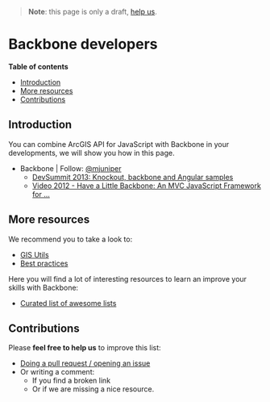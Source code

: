 > **Note**: this page is only a draft, [help us](#contributions).

# Backbone developers
<!-- START doctoc generated TOC please keep comment here to allow auto update -->
<!-- DON'T EDIT THIS SECTION, INSTEAD RE-RUN doctoc TO UPDATE -->
**Table of contents**

- [Introduction](#introduction)
- [More resources](#more-resources)
- [Contributions](#contributions)

<!-- END doctoc generated TOC please keep comment here to allow auto update -->

## Introduction
You can combine ArcGIS API for JavaScript with Backbone in your developments,
we will show you how in this page.


* Backbone | Follow: [@mjuniper](https://github.com/mjuniper)
  * [DevSummit 2013: Knockout, backbone and Angular samples](http://driskull.github.io/framework-samples-js)
  * [Video 2012 - Have a Little Backbone: An MVC JavaScript Framework for ...](http://video.esri.com/watch/1257/have-a-little-backbone-an-mvc-javascript-framework-for-your-next-generation-apps#sthash.FjPVzjoC.dpuf)

## More resources
We recommend you to take a look to:
* [GIS Utils](../../../gis/utils/README.md)
* [Best practices](../../best-practices/README.md)

Here you will find a lot of interesting resources to learn an improve your skills
with Backbone:
* [Curated list of awesome lists](https://github.com/sindresorhus/awesome)

## Contributions
Please **feel free to help us** to improve this list:

* [Doing a pull request / opening an issue](https://github.com/hhkaos/awesome-arcgis#contributions)
* Or writing a comment:
  * If you find a broken link
  * Or if we are missing a nice resource.
